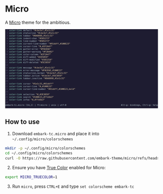 # Micro

A [Micro](https://github.com/zyedidia/micro) theme for the ambitious.

![Screenshot](screenshot.png "Screenshot")

## How to use

1. Download `embark-tc.micro` and place it into `~/.config/micro/colorschemes`

```bash
mkdir -p ~/.config/micro/colorschemes
cd ~/.config/micro/colorschemes
curl -O https://raw.githubusercontent.com/embark-theme/micro/refs/heads/main/embark-tc.micro
```

2. Ensure you have [True Color](https://github.com/zyedidia/micro/blob/master/runtime/help/colors.md) enabled for Micro:
```bash
export MICRO_TRUECOLOR=1
```

3. Run `micro`, press `CTRL+E` and type `set colorscheme embark-tc`